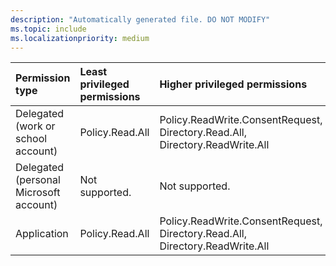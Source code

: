 ```yaml
---
description: "Automatically generated file. DO NOT MODIFY"
ms.topic: include
ms.localizationpriority: medium
---
```


|Permission type|Least privileged permissions|Higher privileged permissions|
|:---|:---|:---|
|Delegated (work or school account)|Policy.Read.All|Policy.ReadWrite.ConsentRequest, Directory.Read.All, Directory.ReadWrite.All|
|Delegated (personal Microsoft account)|Not supported.|Not supported.|
|Application|Policy.Read.All|Policy.ReadWrite.ConsentRequest, Directory.Read.All, Directory.ReadWrite.All|

